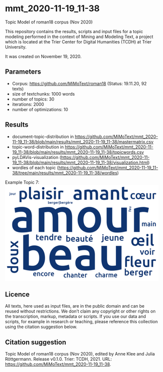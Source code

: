 # mmt_2020-11-19_11-38
Topic Model of roman18 corpus (Nov 2020)

This repository contains the results, scripts and input files for a topic modeling performed in the context of Mining and Modeling Text, a project which is located at the Trier Center for Digital Humanities (TCDH) at Trier University.

It was created on November 19, 2020.


## Parameters

* Corpus: https://github.com/MiMoText/roman18 (Status: 19.11.20, 92 texts)
* size of textchunks: 1000 words
* number of topics: 30
* iterations: 2000
* number of optimizations: 10

## Results
* document-topic-distribution in https://github.com/MiMoText/mmt_2020-11-19_11-38/blob/main/results/mmt_2020-11-19_11-38/mastermatrix.csv
* topic-word-distribution in https://github.com/MiMoText/mmt_2020-11-19_11-38/blob/main/results/mmt_2020-11-19_11-38/topicwords.csv
* pyLDAVis-visualization (https://github.com/MiMoText/mmt_2020-11-19_11-38/blob/main/results/mmt_2020-11-19_11-38/visualization.html)
* wordles of each topic (https://github.com/MiMoText/mmt_2020-11-19_11-38/tree/main/results/mmt_2020-11-19_11-38/wordles)

Example Topic 7:
![Wordle Topic 7](/results/mmt_2020-11-19_11-38/wordles/topic_007.png)


## Licence
All texts, here used as input files, are in the public domain and can be reused without restrictions. We don’t claim any copyright or other rights on the transcription, markup, metadata or scripts. If you use our data and scripts, for example in research or teaching, please reference this collection using the citation suggestion below.

## Citation suggestion
Topic Model of roman18 corpus (Nov 2020), edited by Anne Klee and Julia Röttgermann. Release v0.1.0. Trier: TCDH, 2021. URL: https://github.com/MiMoText/mmt_2020-11-19_11-38. 
